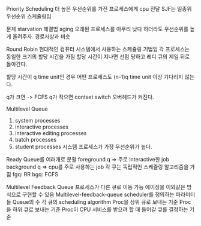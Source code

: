 Priority Scheduling
더 높은 우선순위를 가진 프로세스에게 cpu 전달
SJF는 일종위 우선순위 스케쥴링임

문제
starvation
해결법
aging
오래된 프로세스를 아무리 낮다 하더라도 우선순위를 높게 올려주자.
경로사상과 비슷

Round Robin 
현대적인 컴퓨터 시스템에서 사용하는 스케쥴링 기법임
각 프로세스는 동일한 크기의 할당 시간을 가짐
할당 시간이 지나면 선점 당하고 레디 큐의 제일 뒤로 돌아간다.

할당 시간이 q time unit인 경우 
어떤 프로세스도 (n-1)q time unit 이상 기다리지 않는다.

q가 크면 -> FCFS
q가 작으면 context switch 오버헤드가 커진다.


Multilevel Queue
1. system processes
2. interactive processes
3. interactive editing processes
4. batch processes
5. student processes
시스템 프로세스가 가장 우선순위가 높다.

Ready Queue를 여러개로 분활
foreground q => 주로 interactive한 job
background q => cpu를 주로 사용하는 job
각 큐는 독립적인 스케쥴링 알고리즘을 가짐
fgq: RR
bgq: FCFS

Multilevel Feedback Queue
프로세스가 다른 큐로 이동 가능
에이징을 이와같은 방식으로 구현할 수 있음
Multilevel-feedback-queue scheduler를 정의하는 파라미터들
Queue의 수
각 큐의 scheduling algorithm
Proc을 상위 큐로 보내는 기준
Proc을 하위 큐로 보내는 기준
Proc이 CPU 서비스를 받으려 할 때 들어갈 큐를 결정하는 기준
